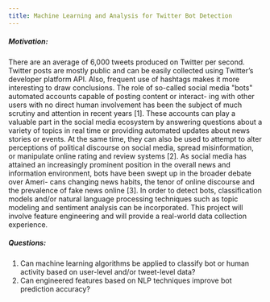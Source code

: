 ```yaml
---
title: Machine Learning and Analysis for Twitter Bot Detection
---
```


##### Motivation:
There are an average of 6,000 tweets produced on Twitter per second. Twitter posts are mostly
public and can be easily collected using Twitter’s developer platform API. Also, frequent use of
hashtags makes it more interesting to draw conclusions.
The role of so-called social media "bots" automated accounts capable of posting content or interact-
ing with other users with no direct human involvement has been the subject of much scrutiny and
attention in recent years [1]. These accounts can play a valuable part in the social media ecosystem
by answering questions about a variety of topics in real time or providing automated updates about
news stories or events. At the same time, they can also be used to attempt to alter perceptions
of political discourse on social media, spread misinformation, or manipulate online rating and
review systems [2]. As social media has attained an increasingly prominent position in the overall
news and information environment, bots have been swept up in the broader debate over Ameri-
cans changing news habits, the tenor of online discourse and the prevalence of fake news online [3].
In order to detect bots, classification models and/or natural language processing techniques such
as topic modeling and sentiment analysis can be incorporated. This project will involve feature
engineering and will provide a real-world data collection experience.

##### Questions:
1. Can machine learning algorithms be applied to classify bot or human activity based on user-level and/or
tweet-level data?
2. Can engineered features based on NLP techniques improve bot prediction accuracy?